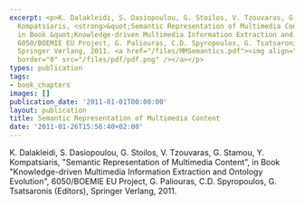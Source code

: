 ```yaml
---
excerpt: <p>K. Dalakleidi, S. Dasiopoulou, G. Stoilos, V. Tzouvaras, G. Stamou, Y.
  Kompatsiaris, <strong>&quot;Semantic Representation of Multimedia Content&quot;</strong>,
  in Book &quot;Knowledge-driven Multimedia Information Extraction and Ontology Evolution&quot;,
  6050/BOEMIE EU Project, G. Paliouras, C.D. Spyropoulos, G. Tsatsaronis (Editors),
  Springer Verlang, 2011. <a href="/files/MMSemantics.pdf"><img align="top" alt=""
  border="0" src="/files/pdf/pdf.png" /></a></p>
types: publication
tags:
- book_chapters
images: []
publication_date: '2011-01-01T00:00:00'
layout: publication
title: Semantic Representation of Multimedia Content
date: '2011-01-26T15:56:40+02:00'
---
```

<p>K. Dalakleidi, S. Dasiopoulou, G. Stoilos, V. Tzouvaras, G. Stamou, Y. Kompatsiaris, "Semantic Representation of Multimedia Content", in Book "Knowledge-driven Multimedia Information Extraction and Ontology Evolution", 6050/BOEMIE EU Project, G. Paliouras, C.D. Spyropoulos, G. Tsatsaronis (Editors), Springer Verlang, 2011. <a href="/files/MMSemantics.pdf"><img alt="" src="/files/pdf/pdf.png" align="top" border="0"></a></p>
